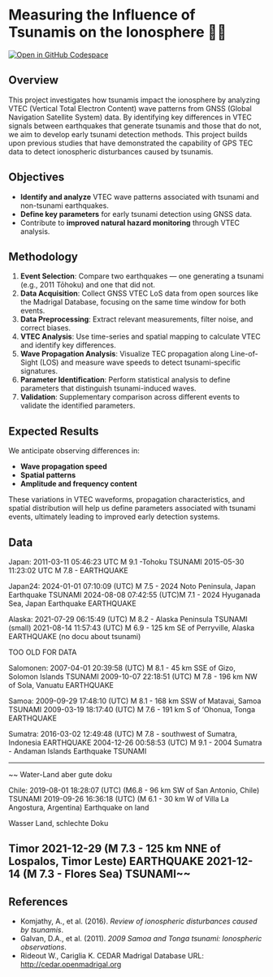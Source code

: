 # Measuring the Influence of Tsunamis on the Ionosphere 🌊📡

[![Open in GitHub Codespace](https://github.com/codespaces/badge.svg)](https://codespaces.new/d33pk3rn3l/tsunami-vtec-waves)

## Overview

This project investigates how tsunamis impact the ionosphere by analyzing VTEC (Vertical Total Electron Content) wave patterns from GNSS (Global Navigation Satellite System) data. By identifying key differences in VTEC signals between earthquakes that generate tsunamis and those that do not, we aim to develop early tsunami detection methods. This project builds upon previous studies that have demonstrated the capability of GPS TEC data to detect ionospheric disturbances caused by tsunamis.

## Objectives

- **Identify and analyze** VTEC wave patterns associated with tsunami and non-tsunami earthquakes.
- **Define key parameters** for early tsunami detection using GNSS data.
- Contribute to **improved natural hazard monitoring** through VTEC analysis.

## Methodology

1. **Event Selection**: Compare two earthquakes — one generating a tsunami (e.g., 2011 Tōhoku) and one that did not.
2. **Data Acquisition**: Collect GNSS VTEC LoS data from open sources like the Madrigal Database, focusing on the same time window for both events.
3. **Data Preprocessing**: Extract relevant measurements, filter noise, and correct biases.
4. **VTEC Analysis**: Use time-series and spatial mapping to calculate VTEC and identify key differences.
5. **Wave Propagation Analysis**: Visualize TEC propagation along Line-of-Sight (LOS) and measure wave speeds to detect tsunami-specific signatures.
6. **Parameter Identification**: Perform statistical analysis to define parameters that distinguish tsunami-induced waves.
7. **Validation**: Supplementary comparison across different events to validate the identified parameters.

## Expected Results

We anticipate observing differences in:
- **Wave propagation speed**
- **Spatial patterns**
- **Amplitude and frequency content** 

These variations in VTEC waveforms, propagation characteristics, and spatial distribution will help us define parameters associated with tsunami events, ultimately leading to improved early detection systems.

## Data 
Japan: 
2011-03-11 05:46:23 UTC M 9.1 -Tohoku TSUNAMI
2015-05-30 11:23:02 UTC M 7.8 - EARTHQUAKE

Japan24:
2024-01-01 07:10:09 (UTC) M 7.5 - 2024 Noto Peninsula, Japan Earthquake TSUNAMI
2024-08-08 07:42:55 (UTC)M 7.1 - 2024 Hyuganada Sea, Japan Earthquake EARTHQUAKE

Alaska:
2021-07-29 06:15:49 (UTC) M 8.2 - Alaska Peninsula TSUNAMI (small)
2021-08-14 11:57:43 (UTC) M 6.9 - 125 km SE of Perryville, Alaska EARTHQUAKE (no docu about tsunami)




TOO OLD FOR DATA

Salomonen:
2007-04-01 20:39:58 (UTC) M 8.1 - 45 km SSE of Gizo, Solomon Islands TSUNAMI
2009-10-07 22:18:51 (UTC) M 7.8 - 196 km NW of Sola, Vanuatu EARTHQUAKE

Samoa:
2009-09-29 17:48:10 (UTC) M 8.1 - 168 km SSW of Matavai, Samoa TSUNAMI
2009-03-19 18:17:40 (UTC) M 7.6 - 191 km S of ‘Ohonua, Tonga EARTHQUAKE

Sumatra:
2016-03-02 12:49:48 (UTC) M 7.8 - southwest of Sumatra, Indonesia EARTHQUAKE 
2004-12-26 00:58:53 (UTC)  M 9.1 - 2004 Sumatra - Andaman Islands Earthquake TSUNAMI


----------------------------------------------------------
~~
Water-Land aber gute doku

Chile:
2019-08-01 18:28:07 (UTC) (M6.8 - 96 km SW of San Antonio, Chile) TSUNAMI
2019-09-26 16:36:18 (UTC) (M 6.1 - 30 km W of Villa La Angostura, Argentina) Earthquake on land

Wasser Land, schlechte Doku

Timor
2021-12-29 (M 7.3 - 125 km NNE of Lospalos, Timor Leste) EARTHQUAKE
2021-12-14 (M 7.3 - Flores Sea) TSUNAMI~~
-----------------------------------------------------------

## References

- Komjathy, A., et al. (2016). *Review of ionospheric disturbances caused by tsunamis*.
- Galvan, D.A., et al. (2011). *2009 Samoa and Tonga tsunami: Ionospheric observations*.
- Rideout W., Cariglia K. CEDAR Madrigal Database URL: http://cedar.openmadrigal.org
